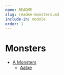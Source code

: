 ```yaml
---
name: README
slug: readme-monsters.md
include-in: module
order: 1
---
```


# Monsters

* [A Monsters](/page/monsters-a.md)
    * [Aatxe](/monster/aatxe)